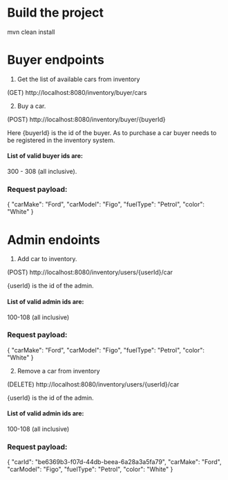 # Build the project

mvn clean install

# Buyer endpoints

1. Get the list of available cars from inventory

(GET) http://localhost:8080/inventory/buyer/cars

2. Buy a car.

(POST) http://localhost:8080/inventory/buyer/{buyerId}

Here {buyerId} is the id of the buyer. As to purchase a car buyer needs to be registered in the inventory system.

#### List of valid buyer ids are:
300 - 308 (all inclusive).

### Request payload:
{
    "carMake": "Ford",
    "carModel": "Figo",
    "fuelType": "Petrol",
    "color": "White"
}

# Admin endoints

1. Add car to inventory.

(POST) http://localhost:8080/inventory/users/{userId}/car

{userId} is the id of the admin.

#### List of valid admin ids are:
100-108 (all inclusive)

### Request payload:
{
"carMake": "Ford",
"carModel": "Figo",
"fuelType": "Petrol",
"color": "White"
}

2. Remove a car from inventory

(DELETE) http://localhost:8080/inventory/users/{userId}/car

{userId} is the id of the admin.

#### List of valid admin ids are:
100-108 (all inclusive)

### Request payload:
{
"carId": "be6369b3-f07d-44db-beea-6a28a3a5fa79",
"carMake": "Ford",
"carModel": "Figo",
"fuelType": "Petrol",
"color": "White"
}